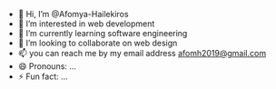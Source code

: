 - 👋 Hi, I’m @Afomya-Hailekiros
- 👀 I’m interested in web development
- 🌱 I’m currently learning software engineering
- 💞️ I’m looking to collaborate on web design
- 📫 you can reach me by my email address afomh2019@gmail.com
- 😄 Pronouns: ...
- ⚡ Fun fact: ...

<!---
Afomya-Hailekiros/Afomya-Hailekiros is a ✨ special ✨ repository because its `README.md` (this file) appears on your GitHub profile.
You can click the Preview link to take a look at your changes.
--->
